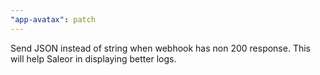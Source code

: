 ```yaml
---
"app-avatax": patch
---
```


Send JSON instead of string when webhook has non 200 response. This will help Saleor in displaying better logs.
